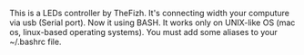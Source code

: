 This is a LEDs controller by TheFizh. It's connecting width your computure via usb (Serial port). Now it using BASH. It works only on UNIX-like OS (mac os, linux-based operating systems). You must add some aliases to your ~/.bashrc file.
